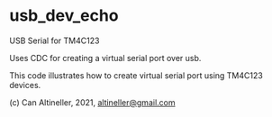 # usb_dev_echo

USB Serial for TM4C123

Uses CDC for creating a virtual serial port over usb.

This code illustrates how to create virtual serial port using TM4C123 devices.

(c) Can Altineller, 2021, <altineller@gmail.com>

